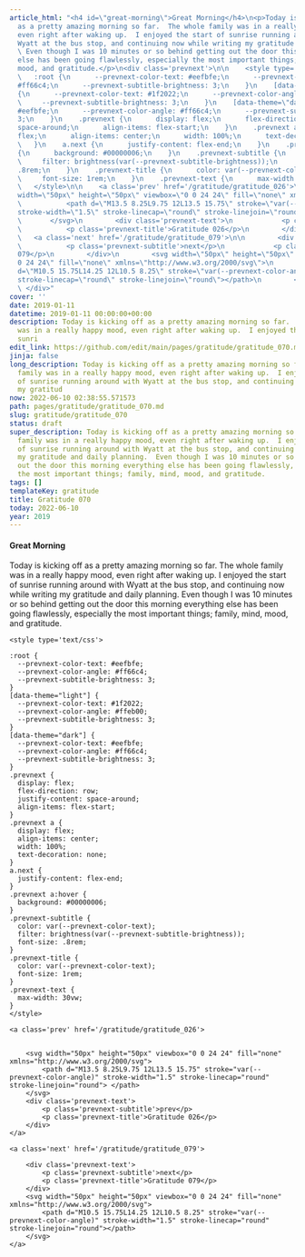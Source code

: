 ```yaml
---
article_html: "<h4 id=\"great-morning\">Great Morning</h4>\n<p>Today is kicking off
  as a pretty amazing morning so far.  The whole family was in a really happy mood,
  even right after waking up.  I enjoyed the start of sunrise running around with
  Wyatt at the bus stop, and continuing now while writing my gratitude and daily planning.
  \ Even though I was 10 minutes or so behind getting out the door this morning everything
  else has been going flawlessly, especially the most important things; family, mind,
  mood, and gratitude.</p>\n<div class='prevnext'>\n\n    <style type='text/css'>\n\n
  \   :root {\n      --prevnext-color-text: #eefbfe;\n      --prevnext-color-angle:
  #ff66c4;\n      --prevnext-subtitle-brightness: 3;\n    }\n    [data-theme=\"light\"]
  {\n      --prevnext-color-text: #1f2022;\n      --prevnext-color-angle: #ffeb00;\n
  \     --prevnext-subtitle-brightness: 3;\n    }\n    [data-theme=\"dark\"] {\n      --prevnext-color-text:
  #eefbfe;\n      --prevnext-color-angle: #ff66c4;\n      --prevnext-subtitle-brightness:
  3;\n    }\n    .prevnext {\n      display: flex;\n      flex-direction: row;\n      justify-content:
  space-around;\n      align-items: flex-start;\n    }\n    .prevnext a {\n      display:
  flex;\n      align-items: center;\n      width: 100%;\n      text-decoration: none;\n
  \   }\n    a.next {\n      justify-content: flex-end;\n    }\n    .prevnext a:hover
  {\n      background: #00000006;\n    }\n    .prevnext-subtitle {\n      color: var(--prevnext-color-text);\n
  \     filter: brightness(var(--prevnext-subtitle-brightness));\n      font-size:
  .8rem;\n    }\n    .prevnext-title {\n      color: var(--prevnext-color-text);\n
  \     font-size: 1rem;\n    }\n    .prevnext-text {\n      max-width: 30vw;\n    }\n
  \   </style>\n\n    <a class='prev' href='/gratitude/gratitude_026'>\n\n\n        <svg
  width=\"50px\" height=\"50px\" viewbox=\"0 0 24 24\" fill=\"none\" xmlns=\"http://www.w3.org/2000/svg\">\n
  \           <path d=\"M13.5 8.25L9.75 12L13.5 15.75\" stroke=\"var(--prevnext-color-angle)\"
  stroke-width=\"1.5\" stroke-linecap=\"round\" stroke-linejoin=\"round\"> </path>\n
  \       </svg>\n        <div class='prevnext-text'>\n            <p class='prevnext-subtitle'>prev</p>\n
  \           <p class='prevnext-title'>Gratitude 026</p>\n        </div>\n    </a>\n\n
  \   <a class='next' href='/gratitude/gratitude_079'>\n\n        <div class='prevnext-text'>\n
  \           <p class='prevnext-subtitle'>next</p>\n            <p class='prevnext-title'>Gratitude
  079</p>\n        </div>\n        <svg width=\"50px\" height=\"50px\" viewbox=\"0
  0 24 24\" fill=\"none\" xmlns=\"http://www.w3.org/2000/svg\">\n            <path
  d=\"M10.5 15.75L14.25 12L10.5 8.25\" stroke=\"var(--prevnext-color-angle)\" stroke-width=\"1.5\"
  stroke-linecap=\"round\" stroke-linejoin=\"round\"></path>\n        </svg>\n    </a>\n
  \ </div>"
cover: ''
date: 2019-01-11
datetime: 2019-01-11 00:00:00+00:00
description: Today is kicking off as a pretty amazing morning so far.  The whole family
  was in a really happy mood, even right after waking up.  I enjoyed the start of
  sunri
edit_link: https://github.com/edit/main/pages/gratitude/gratitude_070.md
jinja: false
long_description: Today is kicking off as a pretty amazing morning so far.  The whole
  family was in a really happy mood, even right after waking up.  I enjoyed the start
  of sunrise running around with Wyatt at the bus stop, and continuing now while writing
  my gratitud
now: 2022-06-10 02:38:55.571573
path: pages/gratitude/gratitude_070.md
slug: gratitude/gratitude_070
status: draft
super_description: Today is kicking off as a pretty amazing morning so far.  The whole
  family was in a really happy mood, even right after waking up.  I enjoyed the start
  of sunrise running around with Wyatt at the bus stop, and continuing now while writing
  my gratitude and daily planning.  Even though I was 10 minutes or so behind getting
  out the door this morning everything else has been going flawlessly, especially
  the most important things; family, mind, mood, and gratitude.
tags: []
templateKey: gratitude
title: Gratitude 070
today: 2022-06-10
year: 2019
---
```


#### Great Morning

Today is kicking off as a pretty amazing morning so far.  The whole family was in a really happy mood, even right after waking up.  I enjoyed the start of sunrise running around with Wyatt at the bus stop, and continuing now while writing my gratitude and daily planning.  Even though I was 10 minutes or so behind getting out the door this morning everything else has been going flawlessly, especially the most important things; family, mind, mood, and gratitude.
<div class='prevnext'>

    <style type='text/css'>

    :root {
      --prevnext-color-text: #eefbfe;
      --prevnext-color-angle: #ff66c4;
      --prevnext-subtitle-brightness: 3;
    }
    [data-theme="light"] {
      --prevnext-color-text: #1f2022;
      --prevnext-color-angle: #ffeb00;
      --prevnext-subtitle-brightness: 3;
    }
    [data-theme="dark"] {
      --prevnext-color-text: #eefbfe;
      --prevnext-color-angle: #ff66c4;
      --prevnext-subtitle-brightness: 3;
    }
    .prevnext {
      display: flex;
      flex-direction: row;
      justify-content: space-around;
      align-items: flex-start;
    }
    .prevnext a {
      display: flex;
      align-items: center;
      width: 100%;
      text-decoration: none;
    }
    a.next {
      justify-content: flex-end;
    }
    .prevnext a:hover {
      background: #00000006;
    }
    .prevnext-subtitle {
      color: var(--prevnext-color-text);
      filter: brightness(var(--prevnext-subtitle-brightness));
      font-size: .8rem;
    }
    .prevnext-title {
      color: var(--prevnext-color-text);
      font-size: 1rem;
    }
    .prevnext-text {
      max-width: 30vw;
    }
    </style>
    
    <a class='prev' href='/gratitude/gratitude_026'>
    

        <svg width="50px" height="50px" viewbox="0 0 24 24" fill="none" xmlns="http://www.w3.org/2000/svg">
            <path d="M13.5 8.25L9.75 12L13.5 15.75" stroke="var(--prevnext-color-angle)" stroke-width="1.5" stroke-linecap="round" stroke-linejoin="round"> </path>
        </svg>
        <div class='prevnext-text'>
            <p class='prevnext-subtitle'>prev</p>
            <p class='prevnext-title'>Gratitude 026</p>
        </div>
    </a>
    
    <a class='next' href='/gratitude/gratitude_079'>
    
        <div class='prevnext-text'>
            <p class='prevnext-subtitle'>next</p>
            <p class='prevnext-title'>Gratitude 079</p>
        </div>
        <svg width="50px" height="50px" viewbox="0 0 24 24" fill="none" xmlns="http://www.w3.org/2000/svg">
            <path d="M10.5 15.75L14.25 12L10.5 8.25" stroke="var(--prevnext-color-angle)" stroke-width="1.5" stroke-linecap="round" stroke-linejoin="round"></path>
        </svg>
    </a>
  </div>